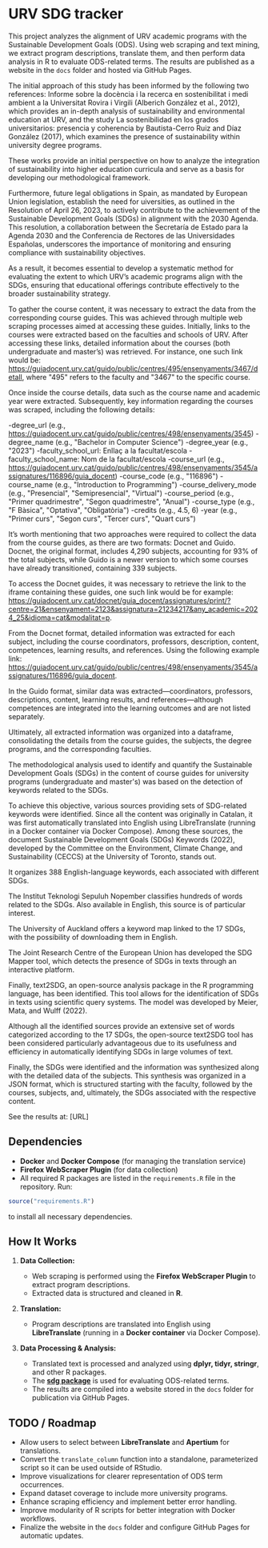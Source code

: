 # URV SDG tracker

This project analyzes the alignment of URV academic programs with the Sustainable Development Goals (ODS). 
Using web scraping and text mining, we extract program descriptions, translate them, and then perform data analysis in R to evaluate ODS-related terms. 
The results are published as a website in the `docs` folder and hosted via GitHub Pages. 

The initial approach of this study has been informed by the following two references: 
Informe sobre la docència i la recerca en sostenibilitat i medi ambient a la Universitat Rovira i Virgili (Alberich González et al., 2012), 
which provides an in-depth analysis of sustainability and environmental education at URV, and the study La sostenibilidad en los grados universitarios: presencia y coherencia
by Bautista-Cerro Ruiz and Díaz González (2017), 
which examines the presence of sustainability within university degree programs. 

These works provide an initial perspective on how to analyze the integration of sustainability 
into higher education curricula and serve as a basis for developing our methodological framework.

Furthermore, future legal obligations in Spain, as mandated by European Union legislation, 
establish the need for uiversities, as outlined in the Resolution of April 26, 2023, 
to actively contribute to the achievement of the Sustainable Development Goals (SDGs) in alignment with the 2030 Agenda. 
This resolution, a collaboration between the Secretaría de Estado para la Agenda 2030 and the Conferencia de Rectores de las Universidades Españolas, 
underscores the importance of monitoring and ensuring compliance with sustainability objectives. 

As a result, it becomes essential to develop a systematic method for evaluating the extent to which URV’s academic programs align with the SDGs, 
ensuring that educational offerings contribute effectively to the broader sustainability strategy.

To gather the course content, it was necessary to extract the data from the corresponding course guides. 
This was achieved through multiple web scraping processes aimed at accessing these guides. 
Initially, links to the courses were extracted based on the faculties and schools of URV. 
After accessing these links, detailed information about the courses (both undergraduate and master’s) was retrieved. 
For instance, one such link would be: https://guiadocent.urv.cat/guido/public/centres/495/ensenyaments/3467/detall, 
where "495" refers to the faculty and "3467" to the specific course.

Once inside the course details, data such as the course name and academic year were extracted. 
Subsequently, key information regarding the courses was scraped, including the following details:

-degree_url (e.g., https://guiadocent.urv.cat/guido/public/centres/498/ensenyaments/3545)
-degree_name (e.g., "Bachelor in Computer Science")
-degree_year (e.g., "2023")
-faculty_school_url</strong>: Enllaç a la facultat/escola
-faculty_school_name</strong>: Nom de la facultat/escola
-course_url (e.g., https://guiadocent.urv.cat/guido/public/centres/498/ensenyaments/3545/assignatures/116896/guia_docent)
-course_code (e.g., "116896")
-course_name (e.g., "Introduction to Programming")
-course_delivery_mode (e.g., "Presencial", "Semipresencial", "Virtual")
-course_period (e.g., "Primer quadrimestre", "Segon quadrimestre", "Anual")
-course_type (e.g., "F Bàsica", "Optativa", "Obligatòria")
-credits (e.g., 4.5, 6)
-year (e.g., "Primer curs", "Segon curs", "Tercer curs", "Quart curs")

It’s worth mentioning that two approaches were required to collect the data from the course guides, as there are two formats: 
Docnet and Guido. Docnet, the original format, includes 4,290 subjects, accounting for 93% of the total subjects, 
while Guido is a newer version to which some courses have already transitioned, containing 339 subjects. 

To access the Docnet guides, it was necessary to retrieve the link to the iframe containing these guides, 
one such link would be for example: 
https://guiadocent.urv.cat/docnet/guia_docent/assignatures/print/?centre=21&ensenyament=2123&assignatura=21234217&any_academic=2024_25&idioma=cat&modalitat=p. 

From the Docnet format, detailed information was extracted for each subject, including the course coordinators, professors, description, content, competences, learning results, and references. 
Using the following example link: https://guiadocent.urv.cat/guido/public/centres/498/ensenyaments/3545/assignatures/116896/guia_docent.

In the Guido format, similar data was extracted—coordinators, professors, descriptions, content, learning results, and
references—although competences are integrated into the learning outcomes and are not listed separately.

Ultimately, all extracted information was organized into a dataframe, consolidating the details from the course guides, 
the subjects, the degree programs, and the corresponding faculties.

The methodological analysis used to identify and quantify the Sustainable Development Goals (SDGs) in the content of course guides for university programs (undergraduate and master's) 
was based on the detection of keywords related to the SDGs. 

To achieve this objective, various sources providing sets of SDG-related keywords were identified. 
Since all the content was originally in Catalan, it was first automatically translated into English using LibreTranslate 
(running in a Docker container via Docker Compose). Among these sources, the document Sustainable Development Goals (SDGs) Keywords (2022), 
developed by the Committee on the Environment, Climate Change, and Sustainability (CECCS) at the University of Toronto, stands out. 

It organizes 388 English-language keywords, each associated with different SDGs.

The Institut Teknologi Sepuluh Nopember classifies hundreds of words related to the SDGs. Also available in English, this source is of particular interest.

The University of Auckland offers a keyword map linked to the 17 SDGs, with the possibility of downloading them in English.

The Joint Research Centre of the European Union has developed the SDG Mapper tool, which detects the presence of SDGs in texts through an interactive platform.

Finally, text2SDG, an open-source analysis package in the R programming language, has been identified. 
This tool allows for the identification of SDGs in texts using scientific query systems. The model was developed by Meier, Mata, and Wulff (2022).

Although all the identified sources provide an extensive set of words categorized according to the 17 SDGs, 
the open-source text2SDG tool has been considered particularly advantageous due to its usefulness and efficiency in automatically identifying SDGs in large volumes of text.

Finally, the SDGs were identified and the information was synthesized along with the detailed data of the subjects. 
This synthesis was organized in a JSON format, which is structured starting with the faculty, followed by the courses, subjects, and, ultimately, the SDGs associated with the respective content.

See the results at: [URL]

## Dependencies
- **Docker** and **Docker Compose** (for managing the translation service)
- **Firefox WebScraper Plugin** (for data collection)
- All required R packages are listed in the `requirements.R` file in the repository. Run:
```r
source("requirements.R")
```
to install all necessary dependencies.

## How It Works
1. **Data Collection:**
   - Web scraping is performed using the **Firefox WebScraper Plugin** to extract program descriptions.
   - Extracted data is structured and cleaned in **R**.

2. **Translation:**
   - Program descriptions are translated into English using **LibreTranslate** (running in a **Docker container** via Docker Compose).

3. **Data Processing & Analysis:**
   - Translated text is processed and analyzed using **dplyr, tidyr, stringr**, and other R packages.
   - The **[sdg package](https://cran.r-project.org/web/packages/sdg/index.html)** is used for evaluating ODS-related terms.
   - The results are compiled into a website stored in the `docs` folder for publication via GitHub Pages.

## TODO / Roadmap
- Allow users to select between **LibreTranslate** and **Apertium** for translations.
- Convert the `translate_column` function into a standalone, parameterized script so it can be used outside of RStudio.
- Improve visualizations for clearer representation of ODS term occurrences.
- Expand dataset coverage to include more university programs.
- Enhance scraping efficiency and implement better error handling.
- Improve modularity of R scripts for better integration with Docker workflows.
- Finalize the website in the `docs` folder and configure GitHub Pages for automatic updates.


